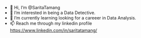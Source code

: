 - 👋 Hi, I’m @SaritaTamang
- 👀 I’m interested in being a Data Detective.
- 🌱 I’m currently learning looking for a careeer in Data Analysis.
- 📫 Reach me through my linkedin profile https://www.linkedin.com/in/saritatamang/

<!---
saritmg/saritmg is a ✨ special ✨ repository because its `README.md` (this file) appears on your GitHub profile.
You can click the Preview link to take a look at your changes.
--->
